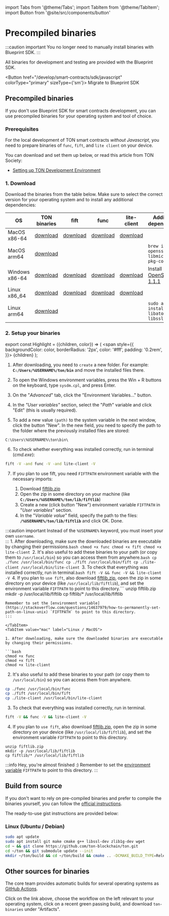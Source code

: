 import Tabs from '@theme/Tabs';
import TabItem from '@theme/TabItem';
import Button from '@site/src/components/button'

# Precompiled binaries

:::caution important
You no longer need to manually install binaries with Blueprint SDK.
:::

All binaries for development and testing are provided with the Blueprint SDK.

<Button href="/develop/smart-contracts/sdk/javascript"
colorType="primary" sizeType={'sm'}>
Migrate to Blueprint SDK </Button>

## Precompiled binaries

If you don't use Blueprint SDK for smart contracts development, you can use precompiled binaries for your operating system and tool of choice.

### Prerequisites

For the local development of TON smart contracts _without Javascript_, you need to prepare binaries of `func`, `fift`, and `lite client` on your device.

You can download and set them up below, or read this article from TON Society:

- [Setting up TON Development Environment](https://blog.ton.org/setting-up-a-ton-development-environment)

### 1. Download

Download the binaries from the table below.  Make sure to select the correct version for your operating system and to install any additional dependencies:

| OS                                 | TON binaries                                                                                    | fift                                                                                         | func                                                                                         | lite-client                                                                                         | Additional dependencies                                                                                      |
| ---------------------------------- | ----------------------------------------------------------------------------------------------- | -------------------------------------------------------------------------------------------- | -------------------------------------------------------------------------------------------- | --------------------------------------------------------------------------------------------------- | ------------------------------------------------------------------------------------------------------------ |
| MacOS x86-64                       | [download](https://github.com/ton-blockchain/ton/releases/latest/download/ton-mac-x86-64.zip)   | [download](https://github.com/ton-blockchain/ton/releases/latest/download/fift-mac-x86-64)   | [download](https://github.com/ton-blockchain/ton/releases/latest/download/func-mac-x86-64)   | [download](https://github.com/ton-blockchain/ton/releases/latest/download/lite-client-mac-x86-64)   |                                                                                                              |
| MacOS arm64                        | [download](https://github.com/ton-blockchain/ton/releases/latest/download/ton-mac-arm64.zip)    |                                                                                              |                                                                                              |                                                                                                     | `brew install openssl ninja libmicrohttpd pkg-config`                                                        |
| Windows x86-64                     | [download](https://github.com/ton-blockchain/ton/releases/latest/download/ton-win-x86-64.zip)   | [download](https://github.com/ton-blockchain/ton/releases/latest/download/fift.exe)          | [download](https://github.com/ton-blockchain/ton/releases/latest/download/func.exe)          | [download](https://github.com/ton-blockchain/ton/releases/latest/download/lite-client.exe)          | Install [OpenSSL 1.1.1](/ton-binaries/windows/Win64OpenSSL_Light-1_1_1q.msi) |
| Linux  x86_64 | [download](https://github.com/ton-blockchain/ton/releases/latest/download/ton-linux-x86_64.zip) | [download](https://github.com/ton-blockchain/ton/releases/latest/download/fift-linux-x86_64) | [download](https://github.com/ton-blockchain/ton/releases/latest/download/func-linux-x86_64) | [download](https://github.com/ton-blockchain/ton/releases/latest/download/lite-client-linux-x86_64) |                                                                                                              |
| Linux  arm64                       | [download](https://github.com/ton-blockchain/ton/releases/latest/download/ton-linux-arm64.zip)  |                                                                                              |                                                                                              |                                                                                                     | `sudo apt install libatomic1 libssl-dev`                                                                     |

### 2. Setup your binaries

export const Highlight = ({children, color}) => (
<span
style={{
backgroundColor: color,
borderRadius: '2px',
color: '#fff',
padding: '0.2rem',
}}>
{children} </span>
);

<Tabs groupId="operating-systems">
  <TabItem value="win" label="Windows">

1. After downloading, you need to `create` a new folder. For example: **`C:/Users/%USERNAME%/ton/bin`** and move the installed files there.

2. To open the Windows environment variables, press the <Highlight color="#1877F2">Win + R</Highlight> buttons on the keyboard, type `sysdm.cpl`, and press Enter.

3. On the "_Advanced_" tab, click the <Highlight color="#1877F2">"Environment Variables..."</Highlight> button.

4. In the _"User variables"_ section, select the "_Path_" variable and click <Highlight color="#1877F2">"Edit"</Highlight> (this is usually required).

5. To add a new value `(path)` to the system variable in the next window, click the  button <Highlight color="#1877F2">"New"</Highlight>.
   In the new field, you need to specify the path to the folder where the previously installed files are stored:

```
C:\Users\%USERNAME%\ton\bin\
```

6. To check whether everything was installed correctly, run in terminal (_cmd.exe_):

```bash
fift -V -and func -V -and lite-client -V
```

7. If you plan to use fift, you need `FIFTPATH` environment variable with the necessary imports:

   1. Download [fiftlib.zip](/ton-binaries/windows/fiftlib.zip)
   2. Open the zip in some directory on your machine (like **`C:/Users/%USERNAME%/ton/lib/fiftlib`**)
   3. Create a new (click button <Highlight color="#1877F2">"New"</Highlight>) environment variable `FIFTPATH` in "_User variables_" section.
   4. In the "_Variable value_" field, specify the path to the files: **`/%USERNAME%/ton/lib/fiftlib`** and click <Highlight color="#1877F2">OK</Highlight>. Done.

:::caution important
Instead of the `%USERNAME%` keyword, you must insert your own `username`.\
:::</TabItem>
<TabItem value="mac" label="Linux / MacOS">1. After downloading, make sure the downloaded binaries are executable by changing their permissions.```bash
chmod +x func
chmod +x fift
chmod +x lite-client
```2. It's also useful to add these binaries to your path (or copy them to `/usr/local/bin`) so you can access them from anywhere.```bash
cp ./func /usr/local/bin/func
cp ./fift /usr/local/bin/fift
cp ./lite-client /usr/local/bin/lite-client
```3. To check that everything was installed correctly, run in terminal.```bash
fift -V && func -V && lite-client -V
```4. If you plan to `use fift`, also download [fiftlib.zip](/ton-binaries/windows/fiftlib.zip), open the zip in some directory on your device (like `/usr/local/lib/fiftlib`), and set the environment variable `FIFTPATH` to point to this directory.```
unzip fiftlib.zip
mkdir -p /usr/local/lib/fiftlib
cp fiftlib/* /usr/local/lib/fiftlib
```:::info Hey, you're almost finished :)
Remember to set the [environment variable](https://stackoverflow.com/questions/14637979/how-to-permanently-set-path-on-linux-unix) `FIFTPATH` to point to this directory.
:::

</TabItem>
<TabItem value="mac" label="Linux / MacOS">

1. After downloading, make sure the downloaded binaries are executable by changing their permissions.

```bash
chmod +x func
chmod +x fift
chmod +x lite-client
```

2. It's also useful to add these binaries to your path (or copy them to `/usr/local/bin`) so you can access them from anywhere.

```bash
cp ./func /usr/local/bin/func
cp ./fift /usr/local/bin/fift
cp ./lite-client /usr/local/bin/lite-client
```

3. To check that everything was installed correctly, run in terminal.

```bash
fift -V && func -V && lite-client -V
```

4. If you plan to `use fift`, also download [fiftlib.zip](/ton-binaries/windows/fiftlib.zip), open the zip in some directory on your device (like `/usr/local/lib/fiftlib`), and set the environment variable `FIFTPATH` to point to this directory.

```
unzip fiftlib.zip
mkdir -p /usr/local/lib/fiftlib
cp fiftlib/* /usr/local/lib/fiftlib
```

:::info Hey, you're almost finished :)
Remember to set the [environment variable](https://stackoverflow.com/questions/14637979/how-to-permanently-set-path-on-linux-unix) `FIFTPATH` to point to this directory.
:::

  </TabItem>
</Tabs>

## Build from source

If you don't want to rely on pre-compiled binaries and prefer to compile the binaries yourself, you can follow the [official instructions](/develop/howto/compile).

The ready-to-use gist instructions are provided below:

### Linux (Ubuntu / Debian)

```bash
sudo apt update
sudo apt install git make cmake g++ libssl-dev zlib1g-dev wget
cd ~ && git clone https://github.com/ton-blockchain/ton.git
cd ~/ton && git submodule update --init
mkdir ~/ton/build && cd ~/ton/build && cmake .. -DCMAKE_BUILD_TYPE=Release && make -j 4
```

## Other sources for binaries

The core team provides automatic builds for several operating systems as [GitHub Actions](https://github.com/ton-blockchain/ton/releases/latest).

Click on the link above, choose the workflow on the left relevant to your operating system, click on a recent green passing build, and download `ton-binaries` under "Artifacts".

